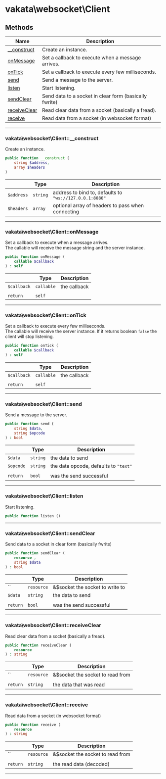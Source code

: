# vakata\websocket\Client


## Methods

| Name | Description |
|------|-------------|
|[__construct](#vakata\websocket\client__construct)|Create an instance.|
|[onMessage](#vakata\websocket\clientonmessage)|Set a callback to execute when a message arrives.|
|[onTick](#vakata\websocket\clientontick)|Set a callback to execute every few milliseconds.|
|[send](#vakata\websocket\clientsend)|Send a message to the server.|
|[listen](#vakata\websocket\clientlisten)|Start listening.|
|[sendClear](#vakata\websocket\clientsendclear)|Send data to a socket in clear form (basically fwrite)|
|[receiveClear](#vakata\websocket\clientreceiveclear)|Read clear data from a socket (basically a fread).|
|[receive](#vakata\websocket\clientreceive)|Read data from a socket (in websocket format)|

---



### vakata\websocket\Client::__construct
Create an instance.  


```php
public function __construct (  
    string $address,  
    array $headers  
)   
```

|  | Type | Description |
|-----|-----|-----|
| `$address` | `string` | address to bind to, defaults to `"ws://127.0.0.1:8080"` |
| `$headers` | `array` | optional array of headers to pass when connecting |

---


### vakata\websocket\Client::onMessage
Set a callback to execute when a message arrives.  
The callable will receive the message string and the server instance.

```php
public function onMessage (  
    callable $callback  
) : self    
```

|  | Type | Description |
|-----|-----|-----|
| `$callback` | `callable` | the callback |
|  |  |  |
| `return` | `self` |  |

---


### vakata\websocket\Client::onTick
Set a callback to execute every few milliseconds.  
The callable will receive the server instance. If it returns boolean `false` the client will stop listening.

```php
public function onTick (  
    callable $callback  
) : self    
```

|  | Type | Description |
|-----|-----|-----|
| `$callback` | `callable` | the callback |
|  |  |  |
| `return` | `self` |  |

---


### vakata\websocket\Client::send
Send a message to the server.  


```php
public function send (  
    string $data,  
    string $opcode  
) : bool    
```

|  | Type | Description |
|-----|-----|-----|
| `$data` | `string` | the data to send |
| `$opcode` | `string` | the data opcode, defaults to `"text"` |
|  |  |  |
| `return` | `bool` | was the send successful |

---


### vakata\websocket\Client::listen
Start listening.  


```php
public function listen ()   
```


---


### vakata\websocket\Client::sendClear
Send data to a socket in clear form (basically fwrite)  


```php
public function sendClear (  
    resource ,  
    string $data  
) : bool    
```

|  | Type | Description |
|-----|-----|-----|
| `` | `resource` | &$socket the socket to write to |
| `$data` | `string` | the data to send |
|  |  |  |
| `return` | `bool` | was the send successful |

---


### vakata\websocket\Client::receiveClear
Read clear data from a socket (basically a fread).  


```php
public function receiveClear (  
    resource   
) : string    
```

|  | Type | Description |
|-----|-----|-----|
| `` | `resource` | &$socket the socket to read from |
|  |  |  |
| `return` | `string` | the data that was read |

---


### vakata\websocket\Client::receive
Read data from a socket (in websocket format)  


```php
public function receive (  
    resource   
) : string    
```

|  | Type | Description |
|-----|-----|-----|
| `` | `resource` | &$socket the socket to read from |
|  |  |  |
| `return` | `string` | the read data (decoded) |

---

